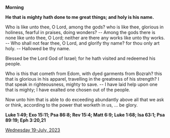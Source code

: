 **Morning**

**He that is mighty hath done to me great things; and holy is his name.**
 
Who is like unto thee, O Lord, among the gods? who is like thee, glorious in holiness, fearful in praises, doing wonders? -- Among the gods there is none like unto thee, O Lord; neither are there any works like unto thy works. -- Who shall not fear thee, O Lord, and glorify thy name? for thou only art holy. -- Hallowed be thy name.
 
Blessed be the Lord God of Israel; for he hath visited and redeemed his people.
 
Who is this that cometh from Edom, with dyed garments from Bozrah? this that is glorious in his apparel, travelling in the greatness of his strength? I that speak in righteousness, mighty to save. -- I have laid help upon one that is mighty; I have exalted one chosen out of the people.
 
Now unto him that is able to do exceeding abundantly above all that we ask or think, according to the power that worketh in us, ... be glory.  

**Luke 1:49; Exo 15:11; Psa 86:8; Rev 15:4; Matt 6:9; Luke 1:68; Isa 63:1; Psa 89:19; Eph 3:20,21**

[Wednesday 19-July, 2023](https://t.me/daily_light)
